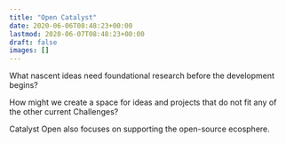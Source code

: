 ```yaml
---
title: "Open Catalyst"
date: 2020-06-06T08:48:23+00:00
lastmod: 2020-06-07T08:48:23+00:00
draft: false
images: []
---
```


What nascent ideas need foundational research before the development begins?

How might we create a space for ideas and projects that do not fit any of the other current Challenges?

Catalyst Open also focuses on supporting the open-source ecosphere.
